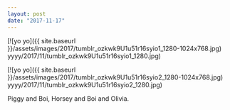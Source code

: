 ```yaml
---
layout: post
date: "2017-11-17"
---
```


[![yo yo]({{ site.baseurl }}/assets/images/2017/tumblr_ozkwk9U1u51r16syio1_1280-1024x768.jpg) yyyy/2017/11/tumblr_ozkwk9U1u51r16syio1_1280.jpg)

[![yo yo]({{ site.baseurl }}/assets/images/2017/tumblr_ozkwk9U1u51r16syio2_1280-1024x768.jpg) yyyy/2017/11/tumblr_ozkwk9U1u51r16syio2_1280.jpg)

Piggy and Boi, Horsey and Boi and Olivia.
